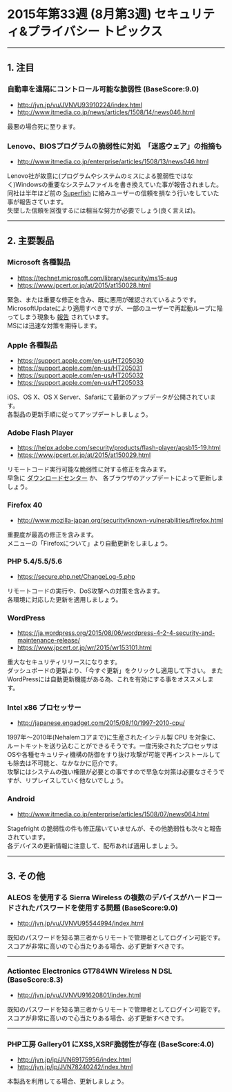 # 2015年第33週 (8月第3週) セキュリティ&プライバシー トピックス

***
## 1. 注目
### 自動車を遠隔にコントロール可能な脆弱性 (BaseScore:9.0)
- http://jvn.jp/vu/JVNVU93910224/index.html
- http://www.itmedia.co.jp/news/articles/1508/14/news046.html

最悪の場合死に至ります。

### Lenovo、BIOSプログラムの脆弱性に対処　「迷惑ウェア」の指摘も
- http://www.itmedia.co.jp/enterprise/articles/1508/13/news046.html

Lenovo社が故意に(プログラムやシステムのミスによる脆弱性ではなく)Windowsの重要なシステムファイルを書き換えていた事が報告されました。
同社は半年ほど前の [Superfish](http://jvndb.jvn.jp/ja/contents/2015/JVNDB-2015-001569.html) に絡みユーザーの信頼を損なう行いをしていた事が報告さています。  
失墜した信頼を回復するには相当な努力が必要でしょう(良く言えば)。

***
## 2. 主要製品
### Microsoft 各種製品
- https://technet.microsoft.com/library/security/ms15-aug  
- https://www.jpcert.or.jp/at/2015/at150028.html

緊急、または重要な修正を含み、既に悪用が確認されているようです。  
MicrosoftUpdateにより適用すべきですが、一部のユーザーで再起動ループに陥ってしまう現象も [報告](http://japan.cnet.com/news/service/35068624/) されています。  
MSには迅速な対策を期待します。

### Apple 各種製品
- https://support.apple.com/en-us/HT205030
- https://support.apple.com/en-us/HT205031
- https://support.apple.com/en-us/HT205032
- https://support.apple.com/en-us/HT205033

iOS、OS X、OS X Server、Safariにて最新のアップデータが公開されています。  
各製品の更新手順に従ってアップデートしましょう。

### Adobe Flash Player
- https://helpx.adobe.com/security/products/flash-player/apsb15-19.html
- https://www.jpcert.or.jp/at/2015/at150029.html

リモートコード実行可能な脆弱性に対する修正を含みます。  
早急に [ダウンロードセンター](https://get.adobe.com/jp/flashplayer/) か、
各ブラウザのアップデートによって更新しましょう。

### Firefox 40
- http://www.mozilla-japan.org/security/known-vulnerabilities/firefox.html

重要度が最高の修正を含みます。  
メニューの「Firefoxについて」より自動更新をしましょう。

### PHP 5.4/5.5/5.6
- https://secure.php.net/ChangeLog-5.php

リモートコードの実行や、DoS攻撃への対策を含みます。  
各環境に対応した更新を適用しましょう。

### WordPress
- https://ja.wordpress.org/2015/08/06/wordpress-4-2-4-security-and-maintenance-release/
- https://www.jpcert.or.jp/wr/2015/wr153101.html

重大なセキュリティリリースになります。  
ダッシュボードの更新より、「今すぐ更新」をクリックし適用して下さい。
またWordPressには自動更新機能がある為、これを有効にする事をオススメします。

### Intel x86 プロセッサー
- http://japanese.engadget.com/2015/08/10/1997-2010-cpu/

1997年～2010年(Nehalemコアまで)に生産されたインテル製 CPU を対象に、ルートキットを送り込むことができるそうです。一度汚染されたプロセッサはOSや各種セキュリティ機構の防御をすり抜け攻撃が可能で再インストールしても除去は不可能と、なかなかに厄介です。  
攻撃にはシステムの強い権限が必要との事ですので早急な対策は必要なさそうですが、リプレイスしていく他ないでしょう。

### Android
- http://www.itmedia.co.jp/enterprise/articles/1508/07/news064.html

Stagefright の脆弱性の件も修正届いていませんが、その他脆弱性も次々と報告されています。  
各デバイスの更新情報に注意して、配布あれば適用しましょう。

***
## 3. その他
### ALEOS を使用する Sierra Wireless の複数のデバイスがハードコードされたパスワードを使用する問題 (BaseScore:9.0)
- http://jvn.jp/vu/JVNVU95544994/index.html

既知のパスワードを知る第三者からリモートで管理者としてログイン可能です。  
スコアが非常に高いので心当たりある場合、必ず更新すべきです。

***
### Actiontec Electronics GT784WN Wireless N DSL (BaseScore:8.3)
- http://jvn.jp/vu/JVNVU91620801/index.html

既知のパスワードを知る第三者からリモートで管理者としてログイン可能です。  
スコアが非常に高いので心当たりある場合、必ず更新すべきです。

***
### PHP工房 Gallery01 にXSS,XSRF脆弱性が存在 (BaseScore:4.0)
- http://jvn.jp/jp/JVN69175956/index.html
- http://jvn.jp/jp/JVN78240242/index.html

本製品を利用してる場合、更新しましょう。
